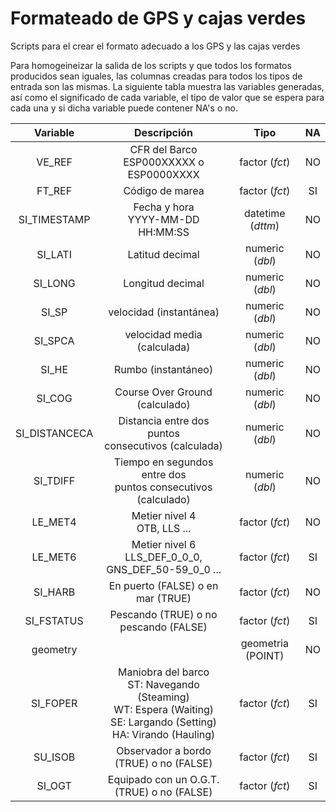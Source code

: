 # Formateado de GPS y cajas verdes
Scripts para el crear el formato adecuado a los GPS y las cajas verdes

Para homogeineizar la salida de los scripts y que todos los formatos producidos sean iguales, las columnas creadas para todos los tipos de entrada son las mismas.
La siguiente tabla muestra las variables generadas, así como el significado de cada variable, el tipo de valor que se espera para cada una y si dicha variable puede contener NA's o no.

| Variable |Descripción| Tipo | NA |
|:--------:|:----:|:--:|:--:|
|VE_REF|CFR del Barco<br>ESP000XXXXX o ESP0000XXXX|factor (*fct*)|NO|
|FT_REF|Código de marea|factor (*fct*)|SI|
|SI_TIMESTAMP|Fecha y hora <br> YYYY-MM-DD HH:MM:SS|datetime (*dttm*)|NO|
|SI_LATI|Latitud decimal|numeric (*dbl*)|NO|
|SI_LONG|Longitud decimal|numeric (*dbl*)|NO|
|SI_SP|velocidad (instantánea)|numeric (*dbl*)|NO|
|SI_SPCA|velocidad media (calculada)|numeric (*dbl*)|NO|
|SI_HE|Rumbo (instantáneo)|numeric (*dbl*)|NO|
|SI_COG|Course Over Ground (calculado)|numeric (*dbl*)|NO|
|SI_DISTANCECA|Distancia entre dos puntos <br> consecutivos (calculada)|numeric (*dbl*)|NO|
|SI_TDIFF|Tiempo en segundos entre dos<br>puntos consecutivos (calculado)|numeric (*dbl*)|NO|
|LE_MET4|Metier nivel 4<br>OTB, LLS ...|factor (*fct*)|NO|
|LE_MET6|Metier nivel 6<br>LLS_DEF_0_0_0, GNS_DEF_50-59_0_0 ...|factor (*fct*)|SI|
|SI_HARB|En puerto (FALSE) o en mar (TRUE)| factor (*fct*)|NO|
|SI_FSTATUS|Pescando (TRUE) o no pescando (FALSE)|factor (*fct*)|SI|
|geometry||geometria (POINT)|NO|
|SI_FOPER|Maniobra del barco<br>ST: Navegando (Steaming)<br>WT: Espera (Waiting)<br>SE: Largando (Setting)<br>HA: Virando (Hauling)|factor (*fct*)|SI|
|SU_ISOB|Observador a bordo (TRUE) o no (FALSE)|factor (*fct*)|SI|
|SI_OGT|Equipado con un O.G.T. (TRUE) o no (FALSE)|factor (*fct*)|SI|
